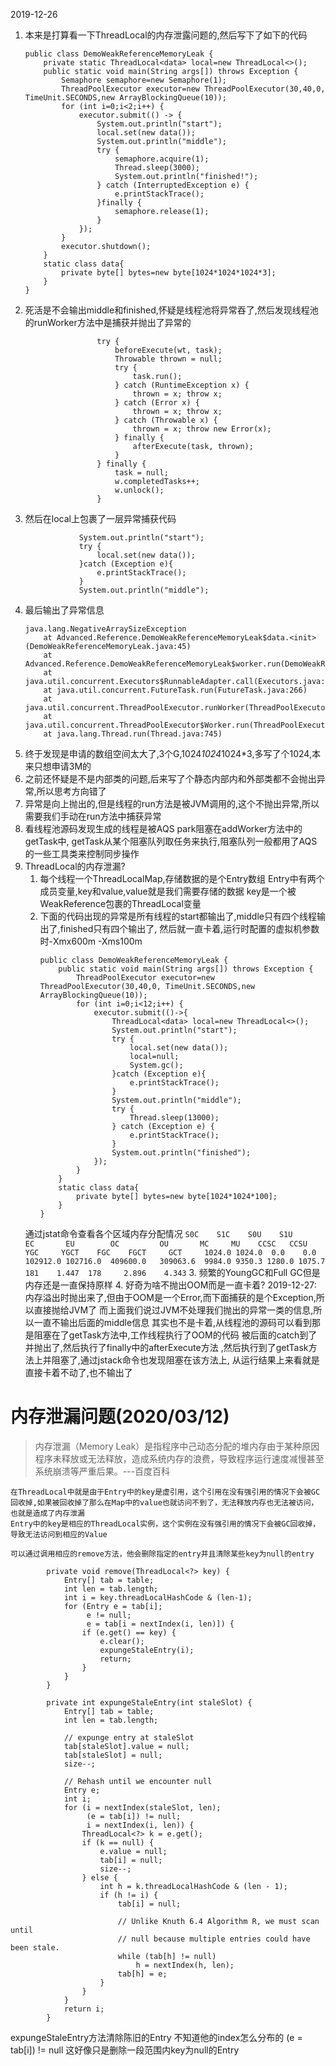 2019-12-26

1. 本来是打算看一下ThreadLocal的内存泄露问题的,然后写下了如下的代码
    ```
    public class DemoWeakReferenceMemoryLeak {
        private static ThreadLocal<data> local=new ThreadLocal<>();
        public static void main(String args[]) throws Exception {
            Semaphore semaphore=new Semaphore(1);
            ThreadPoolExecutor executor=new ThreadPoolExecutor(30,40,0, TimeUnit.SECONDS,new ArrayBlockingQueue(10));
            for (int i=0;i<2;i++) {
                executor.submit(() -> {
                    System.out.println("start");
                    local.set(new data());
                    System.out.println("middle");
                    try {
                        semaphore.acquire(1);
                        Thread.sleep(3000);
                        System.out.println("finished!");
                    } catch (InterruptedException e) {
                        e.printStackTrace();
                    }finally {
                        semaphore.release(1);
                    }
                });
            }
            executor.shutdown();
        }
        static class data{
            private byte[] bytes=new byte[1024*1024*1024*3];
        }
    }
    ```
2. 死活是不会输出middle和finished,怀疑是线程池将异常吞了,然后发现线程池的runWorker方法中是捕获并抛出了异常的
    ```
                    try {
                        beforeExecute(wt, task);
                        Throwable thrown = null;
                        try {
                            task.run();
                        } catch (RuntimeException x) {
                            thrown = x; throw x;
                        } catch (Error x) {
                            thrown = x; throw x;
                        } catch (Throwable x) {
                            thrown = x; throw new Error(x);
                        } finally {
                            afterExecute(task, thrown);
                        }
                    } finally {
                        task = null;
                        w.completedTasks++;
                        w.unlock();
                    }
    ```
3. 然后在local上包裹了一层异常捕获代码
    ```
                System.out.println("start");
                try {
                    local.set(new data());
                }catch (Exception e){
                    e.printStackTrace();
                }
                System.out.println("middle");
    ```
4. 最后输出了异常信息
    ```
    java.lang.NegativeArraySizeException
        at Advanced.Reference.DemoWeakReferenceMemoryLeak$data.<init>(DemoWeakReferenceMemoryLeak.java:45)
        at Advanced.Reference.DemoWeakReferenceMemoryLeak$worker.run(DemoWeakReferenceMemoryLeak.java:28)
        at java.util.concurrent.Executors$RunnableAdapter.call(Executors.java:511)
        at java.util.concurrent.FutureTask.run(FutureTask.java:266)
        at java.util.concurrent.ThreadPoolExecutor.runWorker(ThreadPoolExecutor.java:1142)
        at java.util.concurrent.ThreadPoolExecutor$Worker.run(ThreadPoolExecutor.java:617)
        at java.lang.Thread.run(Thread.java:745)
    ```
5. 终于发现是申请的数组空间太大了,3个G,1024*1024*1024*3,多写了个1024,本来只想申请3M的
6. 之前还怀疑是不是内部类的问题,后来写了个静态内部内和外部类都不会抛出异常,所以思考方向错了
7. 异常是向上抛出的,但是线程的run方法是被JVM调用的,这个不抛出异常,所以需要我们手动在run方法中捕获异常
8. 看线程池源码发现生成的线程是被AQS park阻塞在addWorker方法中的getTask中,
getTask从某个阻塞队列取任务来执行,阻塞队列一般都用了AQS的一些工具类来控制同步操作
9. ThreadLocal的内存泄漏?
    1. 每个线程一个ThreadLocalMap,存储数据的是个Entry数组
    Entry中有两个成员变量,key和value,value就是我们需要存储的数据
    key是一个被WeakReference包裹的ThreadLocal变量
    2. 下面的代码出现的异常是所有线程的start都输出了,middle只有四个线程输出了,finished只有四个输出了,
    然后就一直卡着,运行时配置的虚拟机参数时-Xmx600m -Xms100m
        ```
        public class DemoWeakReferenceMemoryLeak {
            public static void main(String args[]) throws Exception {
                ThreadPoolExecutor executor=new ThreadPoolExecutor(30,40,0, TimeUnit.SECONDS,new ArrayBlockingQueue(10));
                for (int i=0;i<12;i++) {
                    executor.submit(()->{
                        ThreadLocal<data> local=new ThreadLocal<>();
                        System.out.println("start");
                        try {
                            local.set(new data());
                            local=null;
                            System.gc();
                        }catch (Exception e){
                            e.printStackTrace();
                        }
                        System.out.println("middle");
                        try {
                            Thread.sleep(13000);
                        } catch (Exception e) {
                            e.printStackTrace();
                        }
                        System.out.println("finished");
                    });
                }
            }
            static class data{
                private byte[] bytes=new byte[1024*1024*100];
            }
        }
        ```
    通过jstat命令查看各个区域内存分配情况
        ```
            S0C    S1C    S0U    S1U      EC       EU        OC         OU       MC     MU    CCSC   CCSU   YGC     YGCT    FGC    FGCT     GCT    
            1024.0 1024.0  0.0    0.0   102912.0 102716.0  409600.0   309063.6  9984.0 9350.3 1280.0 1075.7    181    1.447  178     2.896    4.343
        ```
    3. 频繁的YoungGC和Full GC但是内存还是一直保持原样
    4. 好奇为啥不抛出OOM而是一直卡着?
        2019-12-27:
        内存溢出时抛出来了,但由于OOM是一个Error,而下面捕获的是个Exception,所以直接抛给JVM了
        而上面我们说过JVM不处理我们抛出的异常一类的信息,所以一直不输出后面的middle信息
        其实也不是卡着,从线程池的源码可以看到那是阻塞在了getTask方法中,工作线程执行了OOM的代码
        被后面的catch到了并抛出了,然后执行了finally中的afterExecute方法
        ,然后执行到了getTask方法上并阻塞了,通过jstack命令也发现阻塞在该方法上,
        从运行结果上来看就是直接卡着不动了,也不输出了
# 内存泄漏问题(2020/03/12)
>内存泄漏（Memory Leak）是指程序中己动态分配的堆内存由于某种原因程序未释放或无法释放，造成系统内存的浪费，导致程序运行速度减慢甚至系统崩溃等严重后果。---百度百科

	在ThreadLocal中就是由于Entry中的key是虚引用，这个引用在没有强引用的情况下会被GC回收掉,如果被回收掉了那么在Map中的value也就访问不到了，无法释放内存也无法被访问，也就是造成了内存泄漏
	Entry中的key是相应的ThreadLocal实例，这个实例在没有强引用的情况下会被GC回收掉，导致无法访问到相应的Value
	
	可以通过调用相应的remove方法，他会删除指定的entry并且清除某些key为null的entry

```
        private void remove(ThreadLocal<?> key) {
            Entry[] tab = table;
            int len = tab.length;
            int i = key.threadLocalHashCode & (len-1);
            for (Entry e = tab[i];
                 e != null;
                 e = tab[i = nextIndex(i, len)]) {
                if (e.get() == key) {
                    e.clear();
                    expungeStaleEntry(i);
                    return;
                }
            }
        }
```
```
        private int expungeStaleEntry(int staleSlot) {
            Entry[] tab = table;
            int len = tab.length;

            // expunge entry at staleSlot
            tab[staleSlot].value = null;
            tab[staleSlot] = null;
            size--;

            // Rehash until we encounter null
            Entry e;
            int i;
            for (i = nextIndex(staleSlot, len);
                 (e = tab[i]) != null;
                 i = nextIndex(i, len)) {
                ThreadLocal<?> k = e.get();
                if (k == null) {
                    e.value = null;
                    tab[i] = null;
                    size--;
                } else {
                    int h = k.threadLocalHashCode & (len - 1);
                    if (h != i) {
                        tab[i] = null;

                        // Unlike Knuth 6.4 Algorithm R, we must scan until
                        // null because multiple entries could have been stale.
                        while (tab[h] != null)
                            h = nextIndex(h, len);
                        tab[h] = e;
                    }
                }
            }
            return i;
        }
```
expungeStaleEntry方法清除陈旧的Entry
不知道他的index怎么分布的
(e = tab[i]) != null
这好像只是删除一段范围内key为null的Entry
